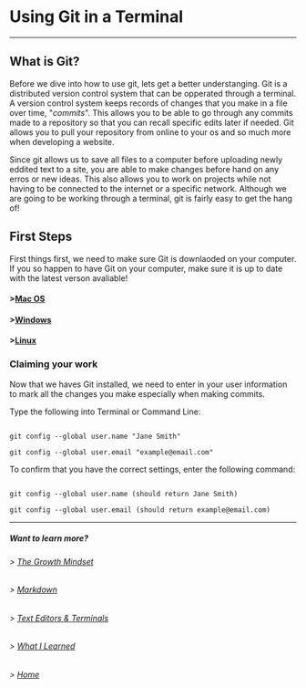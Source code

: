 # Using Git in a Terminal

----

## What is Git?

Before we dive into how to use git, lets get a better understanging. Git is a distributed version control system that can be opperated through a terminal. A version control system keeps records of changes that you make in a file over time, "_commits_". This allows you to be able to go through any commits made to a repository so that you can recall specific edits later if needed. Git allows you to pull your repository from online to your os and so much more when developing a website.

Since git allows us to save all files to a computer before uploading newly eddited text to a site, you are able to make changes before hand on any erros or new ideas. This also allows you to work on projects while not having to be connected to the internet or a specific network. Although we are going to be working through a terminal, git is fairly easy to get the hang of!

## First Steps


First things first, we need to make sure Git is downlaoded on your computer. If you so happen to have Git on your computer, make sure it is up to date with the latest verson avaliable!

#### >[Mac OS](http://git-scm.com/download/mac)

#### >[Windows](http://git-scm.com/download/win)

#### >[Linux](http://git-scm.com/download/linux)

### Claiming your work

Now that we haves Git installed, we need to enter in your user information to mark all the changes you make especially when making commits. 

Type the following into Terminal or Command Line:

```

git config --global user.name "Jane Smith"

git config --global user.email "example@email.com"

```

To confirm that you have the correct settings, enter the following command:

```

git config --global user.name (should return Jane Smith)

git config --global user.email (should return example@email.com)

```


----

##### Want to learn more?
###### > [_The Growth Mindset_](https://austinnich.github.io/reading-notes)
###### > [_Markdown_](https://austinnich.github.io/reading-notes/markdown)
###### > [_Text Editors & Terminals_](https://austinnich.github.io/reading-notes/texteditors-terminals)
###### > [_What I Learned_](https://austinnich.github.io/reading-notes/whatilearned)

###### > [_Home_](https://austinnich.github.io/reading-notes/home)